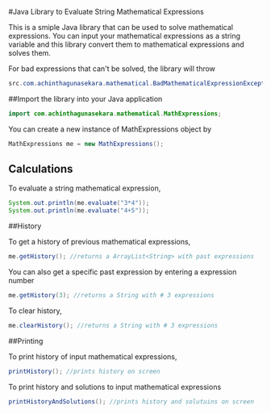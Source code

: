 #Java Library to Evaluate String Mathematical Expressions

This is a smiple Java library that can be used to solve mathematical expressions. You can input your mathematical expressions as a string variable and this library convert them to mathematical expressions and solves them.

For bad expressions that can't be solved, the library will throw

```java
src.com.achinthagunasekara.mathematical.BadMathematicalExpressionException
```

##Import the library into your Java application

```Java
import com.achinthagunasekara.mathematical.MathExpressions;
```

You can create a new instance of MathExpressions object by

```java
MathExpressions me = new MathExpressions();
```

## Calculations

To evaluate a string mathematical expression,

```java
System.out.println(me.evaluate("3*4"));
System.out.println(me.evaluate("4+5"));
```

##History

To get a history of previous mathematical expressions,

```java
me.getHistory(); //returns a ArrayList<String> with past expressions
```

You can also get a specific past expression by entering a expression number

```java
me.getHistory(3); //returns a String with # 3 expressions
```

To clear history,

```java
me.clearHistory(); //returns a String with # 3 expressions
```

##Printing

To print history of input mathematical expressions,

```java
printHistory(); //prints history on screen
```

To print history and solutions to input mathematical expressions

```java
printHistoryAndSolutions(); //prints history and solutuins on screen
```
